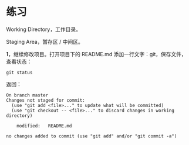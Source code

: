 # 练习

Working Directory，工作目录。

Staging Area，暂存区 / 中间区。

**1**，继续修改项目。打开项目下的 README.md 添加一行文字：git，保存文件，查看状态：

```
git status
```

返回：

```
On branch master
Changes not staged for commit:
  (use "git add <file>..." to update what will be committed)
  (use "git checkout -- <file>..." to discard changes in working directory)

	modified:   README.md

no changes added to commit (use "git add" and/or "git commit -a")
```



